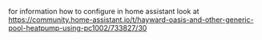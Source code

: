 for information how to configure in home assistant look at https://community.home-assistant.io/t/hayward-oasis-and-other-generic-pool-heatpump-using-pc1002/733827/30
